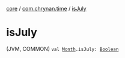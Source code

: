 [core](../index.md) / [com.chrynan.time](index.md) / [isJuly](./is-july.md)

# isJuly

(JVM, COMMON) `val `[`Month`](-month/index.md)`.isJuly: `[`Boolean`](https://kotlinlang.org/api/latest/jvm/stdlib/kotlin/-boolean/index.html)